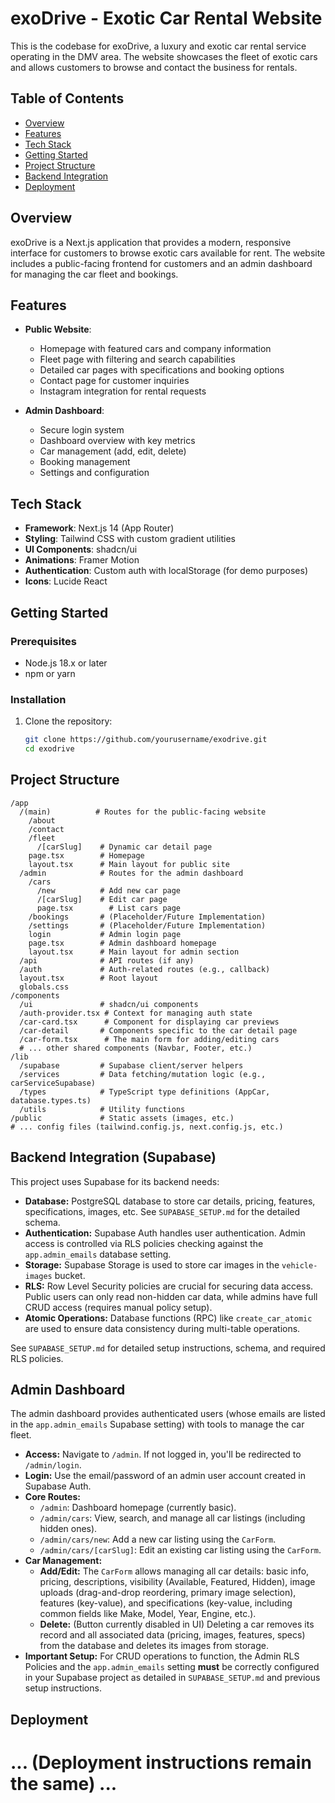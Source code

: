 # exoDrive - Exotic Car Rental Website

This is the codebase for exoDrive, a luxury and exotic car rental service operating in the DMV area. The website showcases the fleet of exotic cars and allows customers to browse and contact the business for rentals.

## Table of Contents

- [Overview](#overview)
- [Features](#features)
- [Tech Stack](#tech-stack)
- [Getting Started](#getting-started)
- [Project Structure](#project-structure)
- [Backend Integration](#backend-integration)
- [Deployment](#deployment)

## Overview

exoDrive is a Next.js application that provides a modern, responsive interface for customers to browse exotic cars available for rent. The website includes a public-facing frontend for customers and an admin dashboard for managing the car fleet and bookings.

## Features

- **Public Website**:
  - Homepage with featured cars and company information
  - Fleet page with filtering and search capabilities
  - Detailed car pages with specifications and booking options
  - Contact page for customer inquiries
  - Instagram integration for rental requests

- **Admin Dashboard**:
  - Secure login system
  - Dashboard overview with key metrics
  - Car management (add, edit, delete)
  - Booking management
  - Settings and configuration

## Tech Stack

- **Framework**: Next.js 14 (App Router)
- **Styling**: Tailwind CSS with custom gradient utilities
- **UI Components**: shadcn/ui
- **Animations**: Framer Motion
- **Authentication**: Custom auth with localStorage (for demo purposes)
- **Icons**: Lucide React

## Getting Started

### Prerequisites

- Node.js 18.x or later
- npm or yarn

### Installation

1. Clone the repository:
   ```bash
   git clone https://github.com/yourusername/exodrive.git
   cd exodrive

## Project Structure

```
/app
  /(main)          # Routes for the public-facing website
    /about
    /contact
    /fleet
      /[carSlug]    # Dynamic car detail page
    page.tsx        # Homepage
    layout.tsx      # Main layout for public site
  /admin            # Routes for the admin dashboard
    /cars
      /new          # Add new car page
      /[carSlug]    # Edit car page
      page.tsx        # List cars page
    /bookings       # (Placeholder/Future Implementation)
    /settings       # (Placeholder/Future Implementation)
    login           # Admin login page
    page.tsx        # Admin dashboard homepage
    layout.tsx      # Main layout for admin section
  /api              # API routes (if any)
  /auth             # Auth-related routes (e.g., callback)
  layout.tsx        # Root layout
  globals.css
/components
  /ui               # shadcn/ui components
  /auth-provider.tsx # Context for managing auth state
  /car-card.tsx      # Component for displaying car previews
  /car-detail       # Components specific to the car detail page
  /car-form.tsx      # The main form for adding/editing cars
  # ... other shared components (Navbar, Footer, etc.)
/lib
  /supabase         # Supabase client/server helpers
  /services         # Data fetching/mutation logic (e.g., carServiceSupabase)
  /types            # TypeScript type definitions (AppCar, database.types.ts)
  /utils            # Utility functions
/public             # Static assets (images, etc.)
# ... config files (tailwind.config.js, next.config.js, etc.)
```

## Backend Integration (Supabase)

This project uses Supabase for its backend needs:

- **Database:** PostgreSQL database to store car details, pricing, features, specifications, images, etc. See `SUPABASE_SETUP.md` for the detailed schema.
- **Authentication:** Supabase Auth handles user authentication. Admin access is controlled via RLS policies checking against the `app.admin_emails` database setting.
- **Storage:** Supabase Storage is used to store car images in the `vehicle-images` bucket.
- **RLS:** Row Level Security policies are crucial for securing data access. Public users can only read non-hidden car data, while admins have full CRUD access (requires manual policy setup).
- **Atomic Operations:** Database functions (RPC) like `create_car_atomic` are used to ensure data consistency during multi-table operations.

See `SUPABASE_SETUP.md` for detailed setup instructions, schema, and required RLS policies.

## Admin Dashboard

The admin dashboard provides authenticated users (whose emails are listed in the `app.admin_emails` Supabase setting) with tools to manage the car fleet.

- **Access:** Navigate to `/admin`. If not logged in, you'll be redirected to `/admin/login`.
- **Login:** Use the email/password of an admin user account created in Supabase Auth.
- **Core Routes:**
    - `/admin`: Dashboard homepage (currently basic).
    - `/admin/cars`: View, search, and manage all car listings (including hidden ones).
    - `/admin/cars/new`: Add a new car listing using the `CarForm`.
    - `/admin/cars/[carSlug]`: Edit an existing car listing using the `CarForm`.
- **Car Management:**
    - **Add/Edit:** The `CarForm` allows managing all car details: basic info, pricing, descriptions, visibility (Available, Featured, Hidden), image uploads (drag-and-drop reordering, primary image selection), features (key-value), and specifications (key-value, including common fields like Make, Model, Year, Engine, etc.).
    - **Delete:** (Button currently disabled in UI) Deleting a car removes its record and all associated data (pricing, images, features, specs) from the database and deletes its images from storage.
- **Important Setup:** For CRUD operations to function, the Admin RLS Policies and the `app.admin_emails` setting **must** be correctly configured in your Supabase project as detailed in `SUPABASE_SETUP.md` and previous setup instructions.

## Deployment

# ... (Deployment instructions remain the same) ...

